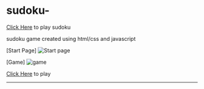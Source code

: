 # sudoku-

[Click Here](https://nyeletijen.github.io/Soduku/) to play sudoku

sudoku game created using html/css and javascript

[Start Page]
![Start page](https://github.com/user-attachments/assets/703555b3-7587-40ab-8698-822660aa7cea)

[Game]
![game](https://github.com/user-attachments/assets/79412d6a-b782-42e2-828a-aef0226e4a1a)


[Click Here](https://nyeletijen.github.io/Soduku/) to play

*****************************************************
